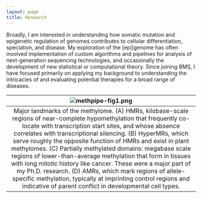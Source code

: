 ```yaml
---
layout: page
title: Research
---
```


Broadly, I am interested in understanding how somatic mutation and epigenetic
regulation of genomes contributes to cellular differentiation, speciation, and
disease. My exploration of the [epi]genome has often involved implementation of
custom algorithms and pipelines for analysis of next-generation sequencing
technologies, and occasionally the development of new statistical or
computational theory. Since joining BMS, I have focused primarily on applying
my background to understanding the intricacies of and evaluating potential
therapies for a broad range of diseases.

| ![methpipe-fig1.png](../assets/img/methpipe-fig1.png) |
|:--:|
| Major landmarks of the methylome. (A) HMRs, kilobase-scale regions of near-complete hypomethylation that frequently co-locate with transcription start sites, and whose absence correlates with transcriptional silencing. (B) HyperMRs, which serve roughly the opposite function of HMRs and exist in plant methylomes. (C) Partially methylated domains: megabase scale regions of lower-than-average methylation that form in tissues with long mitotic history like cancer. These were a major part of my Ph.D. research. (D) AMRs, which mark regions of allele-specific methylation, typically at imprinting control regions and indicative of parent conflict in developmental cell types. |
